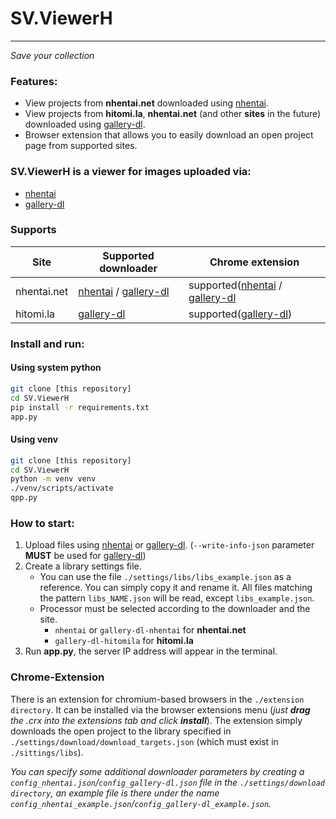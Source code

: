 # SV.ViewerH
___
*Save your collection*

### Features:
- View projects from **nhentai.net** downloaded using [nhentai][1].
- View projects from **hitomi.la**, **nhentai.net** (and other **sites** in the future) downloaded using [gallery-dl][2].
- Browser extension that allows you to easily download an open project page from supported sites.

### SV.ViewerH is a viewer for images uploaded via:
- [nhentai][1]
- [gallery-dl][2]

### Supports
| Site        | Supported downloader           | Chrome extension                         |
|-------------|--------------------------------|------------------------------------------|
| nhentai.net | [nhentai][1] / [gallery-dl][2] | supported([nhentai][1] / [gallery-dl][2] |
| hitomi.la   | [gallery-dl][2]                | supported([gallery-dl][2])               |

### Install and run:
#### Using system python
```bash
git clone [this repository]
cd SV.ViewerH
pip install -r requirements.txt
app.py
```
#### Using venv
```bash
git clone [this repository]
cd SV.ViewerH
python -m venv venv
./venv/scripts/activate
qpp.py
```
### How to start:
1. Upload files using [nhentai][1] or [gallery-dl][2]. (```--write-info-json``` parameter **MUST** be used for [gallery-dl][2])
2. Create a library settings file.
   + You can use the file ```./settings/libs/libs_example.json``` as a reference. You can simply copy it and rename it. All files matching the pattern ```libs_NAME.json``` will be read, except ```libs_example.json```.
   + Processor must be selected according to the downloader and the site.
     + ```nhentai``` or ```gallery-dl-nhentai``` for **nhentai.net**
     + ```gallery-dl-hitomila``` for **hitomi.la** 
3. Run **app.py**, the server IP address will appear in the terminal.

### Chrome-Extension
There is an extension for chromium-based browsers in the ```./extension directory```.
It can be installed via the browser extensions menu (*just **drag** the .crx into the extensions tab and click **install***). The extension simply downloads the open project to the library specified in ```./settings/download/download_targets.json``` (which must exist in ```./sittings/libs```).

*You can specify some additional downloader parameters by creating a ```config_nhentai.json```/```config_gallery-dl.json``` file in the ```./settings/download directory```, an example file is there under the name ```config_nhentai_example.json```/```config_gallery-dl_example.json```.*

[1]: https://github.com/RicterZ/nhentai
[2]: https://github.com/mikf/gallery-dl